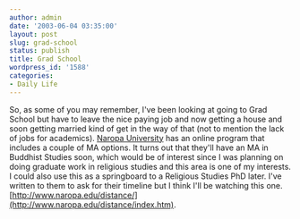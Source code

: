 ```yaml
---
author: admin
date: '2003-06-04 03:35:00'
layout: post
slug: grad-school
status: publish
title: Grad School
wordpress_id: '1588'
categories:
- Daily Life
---
```


So, as some of you may remember, I've been looking at going to Grad
School but have to leave the nice paying job and now getting a house and
soon getting married kind of get in the way of that (not to mention the
lack of jobs for academics). [Naropa University](http://www.naropa.edu)
has an online program that includes a couple of MA options. It turns out
that they'll have an MA in Buddhist Studies soon, which would be of
interest since I was planning on doing graduate work in religious
studies and this area is one of my interests. I could also use this as a
springboard to a Religious Studies PhD later. I've written to them to
ask for their timeline but I think I'll be watching this one.
[http://www.naropa.edu/distance/](http://www.naropa.edu/distance/index.htm).
